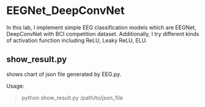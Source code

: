 # EEGNet_DeepConvNet
In this lab, I implement simple EEG classification models
which are EEGNet, DeepConvNet with BCI competition dataset.
Additionally, I try different kinds of activation function including
ReLU, Leaky ReLU, ELU.


## show_result.py
shows chart of json file generated by EEG.py.

Usage:

> python show_result.py /path/to/json_file
